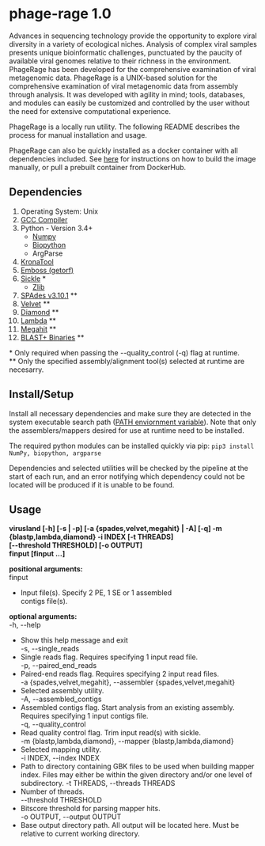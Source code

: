 # phage-rage 1.0  

Advances in sequencing technology provide the opportunity to explore viral diversity in a variety of ecological niches. Analysis of complex viral samples presents unique bioinformatic challenges, punctuated by the paucity of available viral genomes relative to their richness in the environment. PhageRage has been developed for the comprehensive examination of viral metagenomic data. PhageRage is a UNIX-based solution for the comprehensive examination of viral metagenomic data from assembly through analysis. It was developed with agility in mind; tools, databases, and modules can easily be customized and controlled by the user without the need for extensive computational experience.

PhageRage is a locally run utility. The following README describes the process for manual installation and usage.  

PhageRage can also be quickly installed as a docker container with all dependencies included. See [here](https://github.com/thatzopoulos/PhageRage-docker) for instructions on how to build the image manually, or pull a prebuilt container from DockerHub. 
  
## Dependencies  
1. Operating System: Unix  
2. [GCC Compiler](http://gcc.gnu.org/)  
3. Python - Version 3.4+   
    * [Numpy](https://www.scipy.org/scipylib/download.html)
    * [Biopython](http://biopython.org/wiki/Download)
    * ArgParse
4. [KronaTool](https://github.com/marbl/Krona/wiki/KronaTools)    
5. [Emboss (getorf)](http://emboss.sourceforge.net/apps/cvs/emboss/apps/getorf.html)  
6. [Sickle](https://github.com/ucdavis-bioinformatics/sickle) \*  
    * [Zlib](http://www.zlib.net/)  
7. [SPAdes v3.10.1](http://bioinf.spbau.ru/content/spades-download) \**  
8. [Velvet](https://github.com/dzerbino/velvet/tree/master) \**  
9. [Diamond](https://github.com/bbuchfink/diamond) \**  
10. [Lambda](https://seqan.github.io/lambda/) \**  
11. [Megahit](https://github.com/voutcn/megahit) \**   
12. [BLAST+ Binaries](ftp://ftp.ncbi.nlm.nih.gov/blast/executables/blast+/LATEST/) \**   

\* Only required when passing the --quality_control (-q) flag at runtime.   
\** Only the specified assembly/alignment tool(s) selected at runtime are necesarry. 


## Install/Setup
Install all necessary dependencies and make sure they are detected in the system executable search path ([PATH enviornment variable](https://help.ubuntu.com/community/EnvironmentVariables#Persistent_environment_variables)). Note that only the assemblers/mappers desired for use at runtime need to be installed. 

The required python modules can be installed quickly via pip: `pip3 install NumPy, biopython, argparse`

Dependencies and selected utilities will be checked by the pipeline at the start of each run, and an error notifying which dependency could not be located will be produced if it is unable to be found.  


## Usage 
**virusland [-h] [-s | -p] [-a {spades,velvet,megahit} | -A] [-q] -m  
                 {blastp,lambda,diamond} -i INDEX [-t THREADS]  
                 [--threshold THRESHOLD] [-o OUTPUT]  
                 finput [finput ...]**  



**positional arguments:**  
  finput                
  * Input file(s). Specify 2 PE, 1 SE or 1 assembled  
    contigs file(s).  
  
**optional arguments:**  
  -h, --help            
  * Show this help message and exit  
  -s, --single_reads    
  * Single reads flag. Requires specifying 1 input read file.  
  -p, --paired_end_reads  
  * Paired-end reads flag. Requires specifying 2 input read files.  
  -a {spades,velvet,megahit}, --assembler {spades,velvet,megahit}  
  * Selected assembly utility.  
  -A, --assembled_contigs  
  * Assembled contigs flag. Start analysis from an
    existing assembly. Requires specifying 1 input contigs
    file.  
  -q, --quality_control  
  * Read quality control flag. Trim input read(s) with sickle.  
  -m {blastp,lambda,diamond}, --mapper {blastp,lambda,diamond}  
  * Selected mapping utility.  
  -i INDEX, --index INDEX  
  * Path to directory containing GBK files to be used when
    building mapper index. Files may either be within the
    given directory and/or one level of subdirectory.
  -t THREADS, --threads THREADS  
  * Number of threads.  
  --threshold THRESHOLD  
  * Bitscore threshold for parsing mapper hits.  
  -o OUTPUT, --output OUTPUT  
  * Base output directory path. All output will be located
    here. Must be relative to current working directory.  
